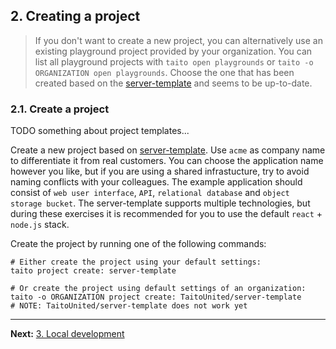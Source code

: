 ## 2. Creating a project

> If you don't want to create a new project, you can alternatively use an existing playground project provided by your organization. You can list all playground projects with `taito open playgrounds` or `taito -o ORGANIZATION open playgrounds`. Choose the one that has been created based on the [server-template](https://github.com/TaitoUnited/server-template) and seems to be up-to-date.

### 2.1. Create a project

TODO something about project templates...

Create a new project based on [server-template](https://github.com/TaitoUnited/server-template). Use `acme` as company name to differentiate it from real customers. You can choose the application name however you like, but if you are using a shared infrastucture, try to avoid naming conflicts with your colleagues. The example application should consist of `web user interface`, `API`, `relational database` and `object storage bucket`. The server-template supports multiple technologies, but during these exercises it is recommended for you to use the default `react` + `node.js` stack.

Create the project by running one of the following commands:

```shell
# Either create the project using your default settings:
taito project create: server-template
```

```shell
# Or create the project using default settings of an organization:
taito -o ORGANIZATION project create: TaitoUnited/server-template
# NOTE: TaitoUnited/server-template does not work yet
```
---

**Next:** [3. Local development](03-local-development.md)
